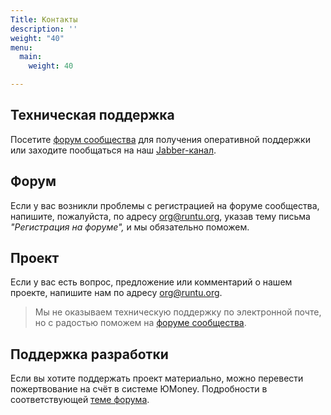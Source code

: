 ```yaml
---
Title: Контакты
description: ''
weight: "40"
menu:
  main:
    weight: 40

---
```

## Техническая поддержка

Посетите [форум сообщества](http://forum.runtu.org) для получения оперативной поддержки или заходите пообщаться на наш [Jabber-канал](xmpp:runtu@conference.jabber.ru).

## Форум

Если у вас возникли проблемы с регистрацией на форуме сообщества, напишите, пожалуйста, по адресу org@runtu.org, указав тему письма _"Регистрация на форуме",_ и мы обязательно поможем.

## Проект

Если у вас есть вопрос, предложение или комментарий о нашем проекте, напишите нам по адресу org@runtu.org.

> Мы не оказываем техническую поддержку по электронной почте, но с радостью поможем на [форуме сообщества](http://forum.runtu.org).

## Поддержка разработки

Если вы хотите поддержать проект материально, можно перевести пожертвование на счёт в системе ЮMoney. Подробности в соответствующей [теме форума](http://forum.runtu.org/index.php/topic,188.0.html).
